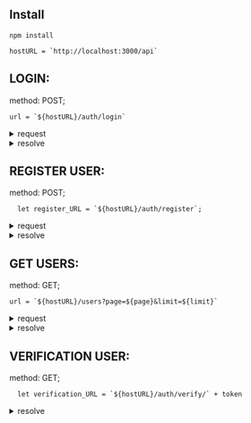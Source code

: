 ## Install
```
npm install
```
```
hostURL = `http://localhost:3000/api`
```
## LOGIN:
method: POST;
```
url = `${hostURL}/auth/login`
```
<details><summary>request</summary>
  body = {
    email,
    password
  }
</details>

<details><summary>resolve</summary>
{
    "message": "Login success",
    "error": false,
    "code": 200,
    "results": {
        "token": "eyJhbGciOiJIUzI1NiIsInR5cCI6IkpXVCJ9.eyJ1c2VyIjp7ImlkIjoiNjIyNTQ1ZDkwOGE1ZjIzNTQ0Nzk0N2EwIiwibmFtZSI6IkFuZHJpaSIsImVtYWlsIjoicHltb25vdkBtYWlsLmNvbSJ9LCJpYXQiOjE2NTAzMzI1NzcsImV4cCI6MTY1MDMzNjE3N30.z0yg9K9Ys7fcUqvQ4LpnFVpPeo0pNVAcCRJlhFxrtJ0"
    }
}
</details>

## REGISTER USER:
method: POST;
```
  let register_URL = `${hostURL}/auth/register`;
```
<details><summary>request</summary>
  let body = {
    "name": name,
    "email": email,
    "password": password,
    "surname": surname
  };
</details>

<details><summary>resolve</summary>
{
    "message": "Register success, please activate your account.",
    "error": false,
    "code": 201,
    "results": {
        "user": {
            "id": "625e1c40a7315770f86e6f54",
            "name": "Vasja6",
            "email": "vasiliev6@mail.com",
            "verified": false,
            "createdAt": "2022-04-19T01:46:31.865Z"
        },
        "verification": {
            "_id": "625e1c40a7315770f86e6f55",
            "token": "jivO7UGcjUzgYjqqmR85bhrXiiKVhZyQIYpZVrP7z5M2StexVY",
            "userId": "625e1c40a7315770f86e6f54",
            "type": "Register New Account",
            "createdAt": "2022-04-19T02:19:44.550Z",
            "__v": 0
        }
    }
}
</details>

## GET USERS:
method: GET;
```
url = `${hostURL}/users?page=${page}&limit=${limit}`
```
<details><summary>request</summary>
  let options = {
    headers: {
      "Authorization": `Bearer ${token}`
    }
  }
</details>

<details><summary>resolve</summary>
{
    "users": [
        {
            "location": {
                "country": "N/A",
                "city": "N/A"
            },
            "photo": {
                "avatars": [
                    {
                        "ref": "Photos"
                    }
                ],
                "small": "please download your photo",
                "large": "please download your photo"
            },
            "verified": true,
            "createdAt": "2022-03-06T23:25:46.053Z",
            "status": "please fill up status",
            "followedUsersByMe": [],
            "followers": [],
            "followed": false,
            "myTasks": [],
            "_id": "622545d908a5f235447947a0",
            "followedUsersByOtherUser": [],
            "name": "Andrii",
            "email": "pymonov@mail.com",
            "password": "$2a$10$MtV5r4OsqWNhDW2Mtzu4GumnN1SmSVoOh4dxg6tVF13cj7FhD9pL2",
            "__v": 0,
            "verifiedAt": "2022-03-06T23:38:02.317Z"
        },
        {
            "location": {
                "country": "N/A",
                "city": "N/A"
            },
            "photo": {
                "avatars": [
                    {
                        "ref": "Photos"
                    }
                ],
                "small": "please download your photo",
                "large": "please download your photo"
            },
            "verified": true,
            "createdAt": "2022-03-18T02:20:46.701Z",
            "status": "please fill up status",
            "followedUsersByMe": [],
            "followers": [],
            "followed": false,
            "myTasks": [],
            "_id": "6233ec8293f1832660d99bf2",
            "followedUsersByOtherUser": [],
            "name": "Vasja",
            "email": "vasiliev@mail.com",
            "password": "$2a$10$ik8XGaCo69etUjnQEgInE.afy7vyPScph0vcjNnkCv6T8RtehxxUS",
            "__v": 0,
            "verifiedAt": "2022-03-18T02:20:51.986Z"
        },
        {
            "location": {
                "country": "N/A",
                "city": "N/A"
            },
            "photo": {
                "avatars": [
                    {
                        "ref": "Photos"
                    }
                ],
                "small": "please download your photo",
                "large": "please download your photo"
            },
            "verified": true,
            "createdAt": "2022-03-18T02:20:46.701Z",
            "status": "please fill up status",
            "followedUsersByMe": [],
            "followers": [],
            "followed": false,
            "myTasks": [],
            "_id": "6235190793f1832660d99bf4",
            "followedUsersByOtherUser": [],
            "name": "Vasja1",
            "email": "vasiliev1@mail.com",
            "password": "$2a$10$x94ZhGZv86.ZG5Gh42MxvO3cnt6oFFGQmEaN1n/ENO6g1i2iIu56a",
            "__v": 0,
            "verifiedAt": "2022-03-18T23:43:04.567Z"
        },
        {
            "location": {
                "country": "N/A",
                "city": "N/A"
            },
            "photo": {
                "avatars": [
                    {
                        "ref": "Photos"
                    }
                ],
                "small": "please download your photo",
                "large": "please download your photo"
            },
            "verified": true,
            "createdAt": "2022-03-18T02:20:46.701Z",
            "status": "please fill up status",
            "followedUsersByMe": [],
            "followers": [],
            "followed": false,
            "myTasks": [],
            "_id": "6235191f93f1832660d99bf6",
            "followedUsersByOtherUser": [],
            "name": "Vasja2",
            "email": "vasiliev2@mail.com",
            "password": "$2a$10$Wps.z.m24QPSfU4LEk.m3uybwXiLEYbX./9Mg4hrtVH1k8Y6lWWs2",
            "__v": 0,
            "verifiedAt": "2022-03-18T23:43:28.093Z"
        },
        {
            "location": {
                "country": "N/A",
                "city": "N/A"
            },
            "photo": {
                "avatars": [
                    {
                        "ref": "Photos"
                    }
                ],
                "small": "please download your photo",
                "large": "please download your photo"
            },
            "verified": true,
            "createdAt": "2022-03-18T02:20:46.701Z",
            "status": "please fill up status",
            "followedUsersByMe": [],
            "followers": [],
            "followed": false,
            "myTasks": [],
            "_id": "6235192893f1832660d99bf8",
            "followedUsersByOtherUser": [],
            "name": "Vasja3",
            "email": "vasiliev3@mail.com",
            "password": "$2a$10$jQqc3XtlWYAnRXLcL9xhm.vWoIpF6JVgOxk9q9rnoZS9P5OyhSIVG",
            "__v": 0,
            "verifiedAt": "2022-03-18T23:43:37.848Z"
        }
    ],
    "totalUsers": 7
}
</details>

## VERIFICATION USER:
method: GET;
```
  let verification_URL = `${hostURL}/auth/verify/` + token
```

<details><summary>resolve</summary>
{
    "message": "Your successfully verificating your account",
    "error": false,
    "code": 200,
    "results": null
}
<details>

## GET  AUTHENTICATED USER:
method: GET;
```
  URL = '${hostURL}/auth/';
```
<details><summary>request</summary>
  let options = {
    headers: {
      "Authorization": `Bearer ${token}`
    }
  }
<details>
<details><summary>resolve</summary>
  TO BE CHECKED 
<details>